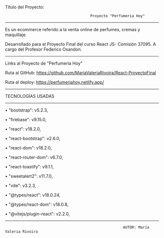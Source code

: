   Título del Proyecto:

                                           
                                           Proyecto "Perfumeria Hoy"



-----------------------------------------------------------------------------------------------------------------------------------------------------------
Es un ecommerce referido a la venta online de perfumes, cremas y maquillaje. 

Desarrollado para el Proyecto Final del curso React JS- Comisión 37095. A cargo del Profesor Federico Osandon.


-----------------------------------------------------------------------------------------------------------------------------------------------------------


Links al Proyecto de "Perfumeria Hoy"

Ruta al GitHub:
https://github.com/MariaValeriaRivoira/React-ProyectoFinal

Ruta al deploy:
https://perfumeriahoy.netlify.app/

-----------------------------------------------------------------------------------------------------------------------------------------------------------


TECNOLOGÍAS USADAS
___________________

•	"bootstrap": v5.2.3,

•	"firebase": v9.15.0,

•	"react": v18.2.0,

•	"react-bootstrap": v2.6.0,

•	"react-dom": v18.2.0,

•	"react-router-dom": v6.7.0,

•	"react-toastify": v9.1.1,

•	"sweetalert2": v11.7.0,

•  "vite": v3.2.3,

•  "@types/react": v18.0.24,

•  "@types/react-dom": v18.0.8,

•  "@vitejs/plugin-react": v2.2.0,



-------------------------------------------------------------------------------------------------------------------------------------------------------------------                                             
                                             
                                                          AUTOR: María Valeria Rivoira
